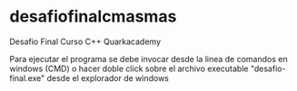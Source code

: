 # desafiofinalcmasmas
Desafio Final Curso C++ Quarkacademy

Para ejecutar el programa se debe invocar desde la linea de comandos en windows (CMD) o hacer doble click sobre el archivo executable "desafio-final.exe" desde el explorador de windows
